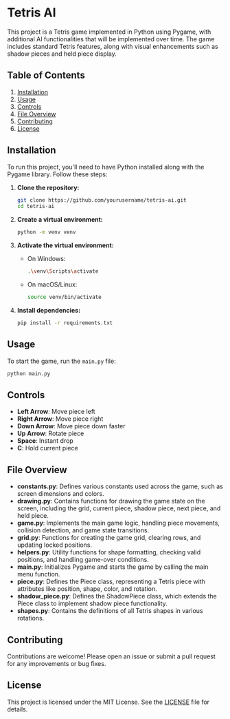 # Tetris AI

This project is a Tetris game implemented in Python using Pygame, with additional AI functionalities that will be implemented over time. The game includes standard Tetris features, along with visual enhancements such as shadow pieces and held piece display.

## Table of Contents

1. [Installation](#installation)
2. [Usage](#usage)
3. [Controls](#controls)
4. [File Overview](#file-overview)
5. [Contributing](#contributing)
6. [License](#license)

## Installation

To run this project, you'll need to have Python installed along with the Pygame library. Follow these steps:

1. **Clone the repository:**
    ```bash
    git clone https://github.com/yourusername/tetris-ai.git
    cd tetris-ai
    ```

2. **Create a virtual environment:**
    ```bash
    python -m venv venv
    ```

3. **Activate the virtual environment:**
    - On Windows:
      ```bash
      .\venv\Scripts\activate
      ```
    - On macOS/Linux:
      ```bash
      source venv/bin/activate
      ```

4. **Install dependencies:**
    ```bash
    pip install -r requirements.txt
    ```

## Usage

To start the game, run the `main.py` file:
```bash
python main.py
```
## Controls
- **Left Arrow**: Move piece left
- **Right Arrow**: Move piece right
- **Down Arrow**: Move piece down faster
- **Up Arrow**: Rotate piece
- **Space**: Instant drop
- **C**: Hold current piece

## File Overview
- **constants.py**: Defines various constants used across the game, such as screen dimensions and colors.
- **drawing.py**: Contains functions for drawing the game state on the screen, including the grid, current piece, shadow piece, next piece, and held piece.
- **game.py**: Implements the main game logic, handling piece movements, collision detection, and game state transitions.
- **grid.py**: Functions for creating the game grid, clearing rows, and updating locked positions.
- **helpers.py**: Utility functions for shape formatting, checking valid positions, and handling game-over conditions.
- **main.py**: Initializes Pygame and starts the game by calling the main menu function.
- **piece.py**: Defines the Piece class, representing a Tetris piece with attributes like position, shape, color, and rotation.
- **shadow_piece.py**: Defines the ShadowPiece class, which extends the Piece class to implement shadow piece functionality.
- **shapes.py**: Contains the definitions of all Tetris shapes in various rotations.

## Contributing
Contributions are welcome! Please open an issue or submit a pull request for any improvements or bug fixes.

## License
This project is licensed under the MIT License. See the [LICENSE](LICENSE) file for details.
